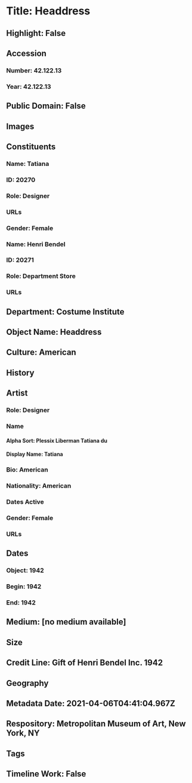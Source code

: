 # Title: Headdress
## Highlight: False
## Accession
### Number: 42.122.13
### Year: 42.122.13
## Public Domain: False
## Images
## Constituents
### Name: Tatiana
### ID: 20270
### Role: Designer
### URLs
### Gender: Female
### Name: Henri Bendel
### ID: 20271
### Role: Department Store
### URLs
## Department: Costume Institute
## Object Name: Headdress
## Culture: American
## History
## Artist
### Role: Designer
### Name
#### Alpha Sort: Plessix Liberman Tatiana du
#### Display Name: Tatiana
### Bio: American
### Nationality: American
### Dates Active
### Gender: Female
### URLs
## Dates
### Object: 1942
### Begin: 1942
### End: 1942
## Medium: [no medium available]
## Size
## Credit Line: Gift of Henri Bendel Inc. 1942
## Geography
## Metadata Date: 2021-04-06T04:41:04.967Z
## Respository: Metropolitan Museum of Art, New York, NY
## Tags
## Timeline Work: False